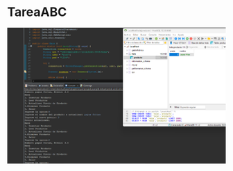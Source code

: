# TareaABC
![Resultados](https://github.com/NastKing/TareaABC/blob/Main/Captura%20de%20pantalla%202023-10-08%20202338.png)
